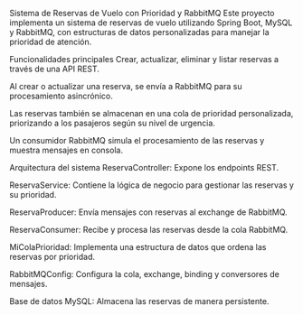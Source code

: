 Sistema de Reservas de Vuelo con Prioridad y RabbitMQ
Este proyecto implementa un sistema de reservas de vuelo utilizando Spring Boot, MySQL y RabbitMQ, con estructuras de datos personalizadas para manejar la prioridad de atención.

Funcionalidades principales
Crear, actualizar, eliminar y listar reservas a través de una API REST.

Al crear o actualizar una reserva, se envía a RabbitMQ para su procesamiento asincrónico.

Las reservas también se almacenan en una cola de prioridad personalizada, priorizando a los pasajeros según su nivel de urgencia.

Un consumidor RabbitMQ simula el procesamiento de las reservas y muestra mensajes en consola.

Arquitectura del sistema
ReservaController: Expone los endpoints REST.

ReservaService: Contiene la lógica de negocio para gestionar las reservas y su prioridad.

ReservaProducer: Envía mensajes con reservas al exchange de RabbitMQ.

ReservaConsumer: Recibe y procesa las reservas desde la cola RabbitMQ.

MiColaPrioridad: Implementa una estructura de datos que ordena las reservas por prioridad.

RabbitMQConfig: Configura la cola, exchange, binding y conversores de mensajes.

Base de datos MySQL: Almacena las reservas de manera persistente.
